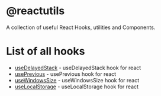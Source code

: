 # @reactutils
A collection of useful React Hooks, utilities and Components.

# List of all hooks
*   [useDelayedStack](/packages/hooks/useDelayedStack/readme.md) - useDelayedStack hook for react
*   [usePrevious](/packages/hooks/usePrevious/readme.md) - usePrevious hook for react
*   [useWindowsSize](/packages/hooks/useWindowsSize/readme.md) - useWindowsSize hook for react
*   [useLocalStorage](/packages/hooks/useLocalStorage/readme.md) - useLocalStorage hook for react